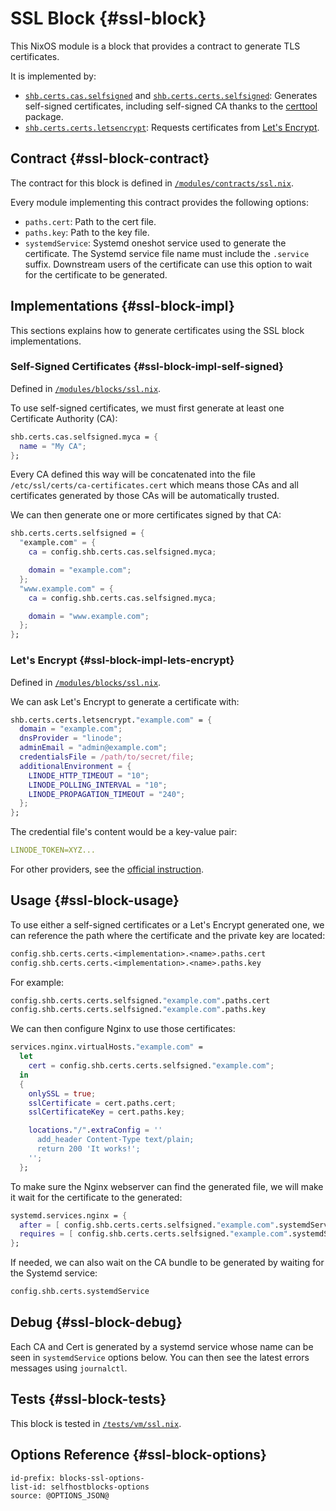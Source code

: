 # SSL Block {#ssl-block}

This NixOS module is a block that provides a contract to generate TLS certificates.

It is implemented by:
- [`shb.certs.cas.selfsigned`][10] and [`shb.certs.certs.selfsigned`][11]: Generates self-signed certificates,
  including self-signed CA thanks to the [certtool][1] package.
- [`shb.certs.certs.letsencrypt`][12]: Requests certificates from [Let's Encrypt][2].

[1]: https://search.nixos.org/packages?channel=23.11&show=gnutls&from=0&size=50&sort=relevance&type=packages&query=certtool
[2]: https://letsencrypt.org/

[10]: blocks-ssl.html#blocks-ssl-options-shb.certs.cas.selfsigned
[11]: blocks-ssl.html#blocks-ssl-options-shb.certs.certs.selfsigned
[12]: blocks-ssl.html#blocks-ssl-options-shb.certs.certs.letsencrypt

## Contract {#ssl-block-contract}

The contract for this block is defined in [`/modules/contracts/ssl.nix`](@REPO@/modules/contracts/ssl.nix).

Every module implementing this contract provides the following options:

- `paths.cert`: Path to the cert file.
- `paths.key`: Path to the key file.
- `systemdService`: Systemd oneshot service used to generate the certificate.
  The Systemd service file name must include the `.service` suffix. Downstream users of the
  certificate can use this option to wait for the certificate to be generated.

## Implementations {#ssl-block-impl}

This sections explains how to generate certificates using the SSL block implementations.

### Self-Signed Certificates {#ssl-block-impl-self-signed}

Defined in [`/modules/blocks/ssl.nix`](@REPO@/modules/blocks/ssl.nix).

To use self-signed certificates, we must first generate at least one Certificate Authority (CA):

```nix
shb.certs.cas.selfsigned.myca = {
  name = "My CA";
};
```

Every CA defined this way will be concatenated into the file `/etc/ssl/certs/ca-certificates.cert`
which means those CAs and all certificates generated by those CAs will be automatically trusted.

We can then generate one or more certificates signed by that CA:

```nix
shb.certs.certs.selfsigned = {
  "example.com" = {
    ca = config.shb.certs.cas.selfsigned.myca;

    domain = "example.com";
  };
  "www.example.com" = {
    ca = config.shb.certs.cas.selfsigned.myca;

    domain = "www.example.com";
  };
};
```

### Let's Encrypt {#ssl-block-impl-lets-encrypt}

Defined in [`/modules/blocks/ssl.nix`](@REPO@/modules/blocks/ssl.nix).

We can ask Let's Encrypt to generate a certificate with:

```nix
shb.certs.certs.letsencrypt."example.com" = {
  domain = "example.com";
  dnsProvider = "linode";
  adminEmail = "admin@example.com";
  credentialsFile = /path/to/secret/file;
  additionalEnvironment = {
    LINODE_HTTP_TIMEOUT = "10";
    LINODE_POLLING_INTERVAL = "10";
    LINODE_PROPAGATION_TIMEOUT = "240";
  };
};
```

The credential file's content would be a key-value pair:

```yaml
LINODE_TOKEN=XYZ...
```

For other providers, see the [official instruction](https://go-acme.github.io/lego/dns/).

## Usage {#ssl-block-usage}

To use either a self-signed certificates or a Let's Encrypt generated one, we can reference the path
where the certificate and the private key are located:

```nix
config.shb.certs.certs.<implementation>.<name>.paths.cert
config.shb.certs.certs.<implementation>.<name>.paths.key
```

For example:

```nix
config.shb.certs.certs.selfsigned."example.com".paths.cert
config.shb.certs.certs.selfsigned."example.com".paths.key
```
We can then configure Nginx to use those certificates:

```nix
services.nginx.virtualHosts."example.com" =
  let
    cert = config.shb.certs.certs.selfsigned."example.com";
  in
  {
    onlySSL = true;
    sslCertificate = cert.paths.cert;
    sslCertificateKey = cert.paths.key;

    locations."/".extraConfig = ''
      add_header Content-Type text/plain;
      return 200 'It works!';
    '';
  };
```

To make sure the Nginx webserver can find the generated file, we will make it wait for the
certificate to the generated:

```nix
systemd.services.nginx = {
  after = [ config.shb.certs.certs.selfsigned."example.com".systemdService ];
  requires = [ config.shb.certs.certs.selfsigned."example.com".systemdService ];
};
```

If needed, we can also wait on the CA bundle to be generated by waiting for the Systemd service:

```nix
config.shb.certs.systemdService
```

## Debug {#ssl-block-debug}

Each CA and Cert is generated by a systemd service whose name can be seen in `systemdService`
options below. You can then see the latest errors messages using `journalctl`.

## Tests {#ssl-block-tests}

This block is tested in [`/tests/vm/ssl.nix`](@REPO@/tests/vm/ssl.nix).

## Options Reference {#ssl-block-options}

```{=include=} options
id-prefix: blocks-ssl-options-
list-id: selfhostblocks-options
source: @OPTIONS_JSON@
```
